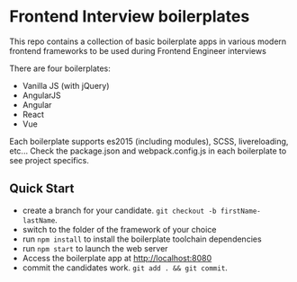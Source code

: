 # Frontend Interview boilerplates

This repo contains a collection of basic boilerplate apps in various modern frontend frameworks to be used during Frontend Engineer interviews

There are four boilerplates:
* Vanilla JS (with jQuery)
* AngularJS
* Angular
* React
* Vue

Each boilerplate supports es2015 (including modules), SCSS, livereloading, etc... Check the package.json and webpack.config.js in each boilerplate to see project specifics.

## Quick Start
* create a branch for your candidate. `git checkout -b firstName-lastName`.
* switch to the folder of the framework of your choice
* run `npm install` to install the boilerplate toolchain dependencies
* run `npm start` to launch the web server
* Access the boilerplate app at [http://localhost:8080](http://localhost:8080)
* commit the candidates work. `git add . && git commit`.
